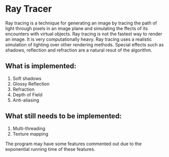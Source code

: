 Ray Tracer
==========

Ray tracing is a technique for generating an image by tracing the path of light through pixels in an image plane and simulating the ffects of its encounters with virtual objects. Ray tracing is not the fastest way to render an image. It 
is very computationally heavy. Ray tracing uses a realistic simulation of lighting over other rendering methods. Special 
effects such as shadows, reflection and refraction are a natural resut of the algorithm. 



## What is implemented:
  1. Soft shadows
  2. Glossy Reflection
  3. Refraction
  4. Depth of Field
  5. Anti-aliasing


## What still needs to be implemented:
  1. Multi-threading
  2. Texture mapping

The program may have some features commented out due to the exponential running time 
of these features. 
